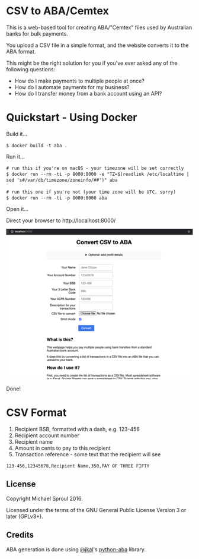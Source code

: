 # CSV to ABA/Cemtex

This is a web-based tool for creating ABA/"Cemtex" files used by Australian banks for bulk payments.

You upload a CSV file in a simple format, and the website converts it to the ABA format.

This might be the right solution for you if you've ever asked any of the following questions:

* How do I make payments to multiple people at once?
* How do I automate payments for my business?
* How do I transfer money from a bank account using an API?

# Quickstart - Using Docker

Build it...

```
$ docker build -t aba .
```

Run it...

```
# run this if you're on macOS - your timezone will be set correctly
$ docker run --rm -ti -p 8000:8000 -e "TZ=$(readlink /etc/localtime | sed 's#/var/db/timezone/zoneinfo/##')" aba

# run this one if you're not (your time zone will be UTC, sorry)
$ docker run --rm -ti -p 8000:8000 aba
```

Open it...

Direct your browser to http://localhost:8000/

![screenshot](./screenshot.png)


Done!


# CSV Format

1. Recipient BSB, formatted with a dash, e.g. 123-456
2. Recipient account number
3. Recipient name
4. Amount in cents to pay to this recipient
5. Transaction reference - some text that the recipient will see

```
123-456,12345678,Recipient Name,350,PAY OF THREE FIFTY
```

## License

Copyright Michael Sproul 2016.

Licensed under the terms of the GNU General Public License Version 3 or later (GPLv3+).

## Credits

ABA generation is done using [@jkal][jkal]'s [python-aba][] library.


[jkal]: https://github.com/jkal
[python-aba]: https://github.com/jkal/python-aba
